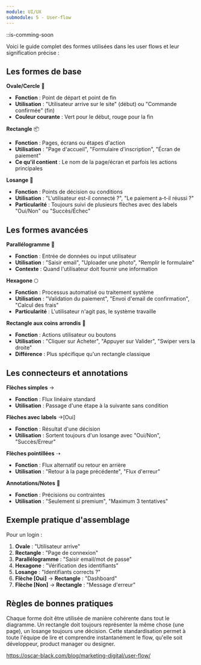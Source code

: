 ```yaml
---
module: UI/UX
submodule: 5 - User-flow
---
```


::is-comming-soon

Voici le guide complet des formes utilisées dans les user flows et leur signification précise :

## Les formes de base

**Ovale/Cercle** 🔵
- **Fonction** : Point de départ et point de fin
- **Utilisation** : "Utilisateur arrive sur le site" (début) ou "Commande confirmée" (fin)
- **Couleur courante** : Vert pour le début, rouge pour la fin

**Rectangle** 📦
- **Fonction** : Pages, écrans ou étapes d'action
- **Utilisation** : "Page d'accueil", "Formulaire d'inscription", "Écran de paiement"
- **Ce qu'il contient** : Le nom de la page/écran et parfois les actions principales

**Losange** 💎
- **Fonction** : Points de décision ou conditions
- **Utilisation** : "L'utilisateur est-il connecté ?", "Le paiement a-t-il réussi ?"
- **Particularité** : Toujours suivi de plusieurs flèches avec des labels "Oui/Non" ou "Succès/Échec"

## Les formes avancées

**Parallélogramme** 📐
- **Fonction** : Entrée de données ou input utilisateur
- **Utilisation** : "Saisir email", "Uploader une photo", "Remplir le formulaire"
- **Contexte** : Quand l'utilisateur doit fournir une information

**Hexagone** ⬡
- **Fonction** : Processus automatisé ou traitement système
- **Utilisation** : "Validation du paiement", "Envoi d'email de confirmation", "Calcul des frais"
- **Particularité** : L'utilisateur n'agit pas, le système travaille

**Rectangle aux coins arrondis** 📱
- **Fonction** : Actions utilisateur ou boutons
- **Utilisation** : "Cliquer sur Acheter", "Appuyer sur Valider", "Swiper vers la droite"
- **Différence** : Plus spécifique qu'un rectangle classique

## Les connecteurs et annotations

**Flèches simples** →
- **Fonction** : Flux linéaire standard
- **Utilisation** : Passage d'une étape à la suivante sans condition

**Flèches avec labels** →[Oui]
- **Fonction** : Résultat d'une décision
- **Utilisation** : Sortent toujours d'un losange avec "Oui/Non", "Succès/Erreur"

**Flèches pointillées** ⇢
- **Fonction** : Flux alternatif ou retour en arrière
- **Utilisation** : "Retour à la page précédente", "Flux d'erreur"

**Annotations/Notes** 📝
- **Fonction** : Précisions ou contraintes
- **Utilisation** : "Seulement si premium", "Maximum 3 tentatives"

## Exemple pratique d'assemblage

Pour un login :
1. **Ovale** : "Utilisateur arrive"
2. **Rectangle** : "Page de connexion"
3. **Parallélogramme** : "Saisir email/mot de passe"
4. **Hexagone** : "Vérification des identifiants"
5. **Losange** : "Identifiants corrects ?"
6. **Flèche [Oui]** → **Rectangle** : "Dashboard"
7. **Flèche [Non]** → **Rectangle** : "Message d'erreur"

## Règles de bonnes pratiques

Chaque forme doit être utilisée de manière cohérente dans tout le diagramme. Un rectangle doit toujours représenter la même chose (une page), un losange toujours une décision. Cette standardisation permet à toute l'équipe de lire et comprendre instantanément le flow, qu'elle soit développeur, product manager ou designer.

https://oscar-black.com/blog/marketing-digital/user-flow/